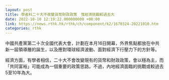 ```yaml
---
layout: post
title: 學者料二十大不改變貨幣財政政策　惟經濟挑戰較過去大
date: 2022-10-10 12:19:22.000000000 +08:00
link: https://news.rthk.hk/rthk/ch/component/k2/1670324-20221010.htm
categories: rthk
---
```


中國共產黨第二十次全國代表大會，計劃在本月16日開幕，外界焦點都放在中共新一屆領導層的誕生，以及應對環球經濟波動、面對經濟下行壓力下的方針等。

經濟方面，有學者相信，二十大不會改變現有的貨幣和財政政策，會以穩為主，而「共同富裕」可能成為一個重要的政策思路。不過，內地經濟面臨的挑戰或較過去5至10年為大。
